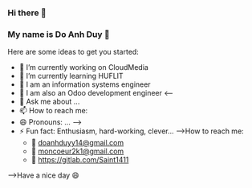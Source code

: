 ### Hi there 👋
### My name is Do Anh Duy 💙

Here are some ideas to get you started:

- 🔭 I’m currently working on CloudMedia
- 🌱 I’m currently learning HUFLIT
- 👯 I am an information systems engineer
- 🤔 I am also an Odoo development engineer
<--
- 💬 Ask me about ...
- 📫 How to reach me: 
- 😄 Pronouns: ...
-->
- ⚡ Fun fact: Enthusiasm, hard-working, clever...
-->How to reach me: 
   + 📧 doanhduyy14@gmail.com
   + 📧 moncoeur2k1@gmail.com
   + 🦊 https://gitlab.com/Saint1411

-->Have a nice day 😄
